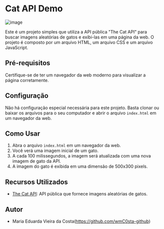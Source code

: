 # Cat API Demo

![image](https://github.com/vmC0sta/Entra21/assets/116650361/bba08d9c-4fe1-4f72-9c73-b4a941431720)

Este é um projeto simples que utiliza a API pública "The Cat API" para buscar imagens aleatórias de gatos e exibi-las em uma página da web. O projeto é composto por um arquivo HTML, um arquivo CSS e um arquivo JavaScript.

## Pré-requisitos

Certifique-se de ter um navegador da web moderno para visualizar a página corretamente.

## Configuração

Não há configuração especial necessária para este projeto. Basta clonar ou baixar os arquivos para o seu computador e abrir o arquivo `index.html` em um navegador da web.

## Como Usar

1. Abra o arquivo `index.html` em um navegador da web.
2. Você verá uma imagem inicial de um gato.
3. A cada 100 milissegundos, a imagem será atualizada com uma nova imagem de gato da API.
4. A imagem do gato é exibida em uma dimensão de 500x300 pixels.

## Recursos Utilizados

- [The Cat API](https://thecatapi.com/): API pública que fornece imagens aleatórias de gatos.

## Autor

- Maria Eduarda Vieira da Costa(https://github.com/wmC0sta-github)
